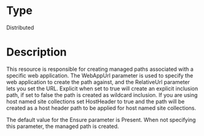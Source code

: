 # Type

Distributed

# Description

This resource is responsible for creating managed paths associated with a
specific web application. The WebAppUrl parameter is used to specify the web
application to create the path against, and the RelativeUrl parameter lets you
set the URL. Explicit when set to true will create an explicit inclusion path,
if set to false the path is created as wildcard inclusion. If you are using
host named site collections set HostHeader to true and the path will be
created as a host header path to be applied for host named site collections.

The default value for the Ensure parameter is Present. When not specifying this
parameter, the managed path is created.
